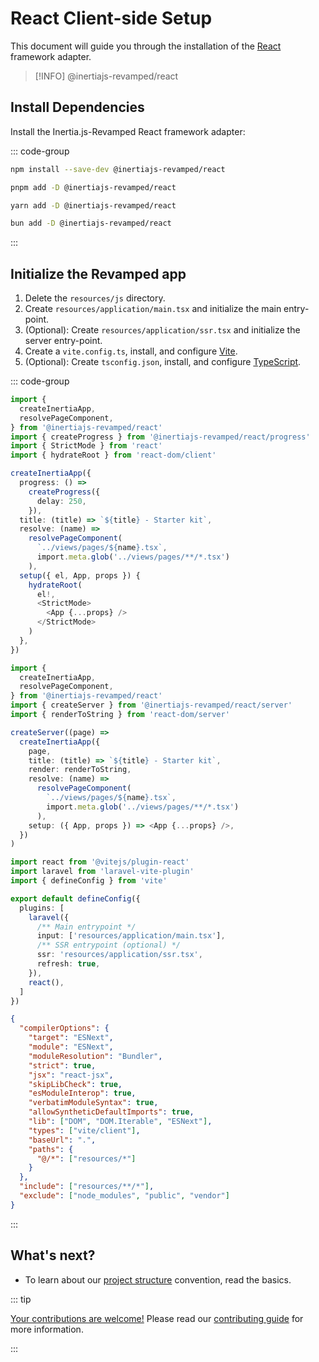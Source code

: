 # React Client-side Setup

This document will guide you through the installation of the [React](https://react.dev/) framework adapter.

> [!INFO] @inertiajs-revamped/react <Badge type="info" text="v0.0.2" />

## Install Dependencies

Install the Inertia.js-Revamped React framework adapter:

::: code-group

```sh [npm]
npm install --save-dev @inertiajs-revamped/react
```

```sh [pnpm]
pnpm add -D @inertiajs-revamped/react
```

```sh [yarn]
yarn add -D @inertiajs-revamped/react
```

```sh [bun]
bun add -D @inertiajs-revamped/react
```

:::

## Initialize the Revamped app

1. Delete the `resources/js` directory.
2. Create `resources/application/main.tsx` and initialize the main entry-point.
3. (Optional): Create `resources/application/ssr.tsx` and initialize the server entry-point.
4. Create a `vite.config.ts`, install, and configure [Vite](https://vitejs.dev/).
5. (Optional): Create `tsconfig.json`, install, and configure [TypeScript](https://www.typescriptlang.org/).

::: code-group

```ts [main.tsx]
import {
  createInertiaApp,
  resolvePageComponent,
} from '@inertiajs-revamped/react'
import { createProgress } from '@inertiajs-revamped/react/progress'
import { StrictMode } from 'react'
import { hydrateRoot } from 'react-dom/client'

createInertiaApp({
  progress: () =>
    createProgress({
      delay: 250,
    }),
  title: (title) => `${title} - Starter kit`,
  resolve: (name) =>
    resolvePageComponent(
      `../views/pages/${name}.tsx`,
      import.meta.glob('../views/pages/**/*.tsx')
    ),
  setup({ el, App, props }) {
    hydrateRoot(
      el!,
      <StrictMode>
        <App {...props} />
      </StrictMode>
    )
  },
})
```

```ts [ssr.tsx]
import {
  createInertiaApp,
  resolvePageComponent,
} from '@inertiajs-revamped/react'
import { createServer } from '@inertiajs-revamped/react/server'
import { renderToString } from 'react-dom/server'

createServer((page) =>
  createInertiaApp({
    page,
    title: (title) => `${title} - Starter kit`,
    render: renderToString,
    resolve: (name) =>
      resolvePageComponent(
        `../views/pages/${name}.tsx`,
        import.meta.glob('../views/pages/**/*.tsx')
      ),
    setup: ({ App, props }) => <App {...props} />,
  })
)
```

```ts [vite.config.ts]
import react from '@vitejs/plugin-react'
import laravel from 'laravel-vite-plugin'
import { defineConfig } from 'vite'

export default defineConfig({
  plugins: [
    laravel({
      /** Main entrypoint */
      input: ['resources/application/main.tsx'],
      /** SSR entrypoint (optional) */
      ssr: 'resources/application/ssr.tsx',
      refresh: true,
    }),
    react(),
  ]
})
```

```json [tsconfig.json]
{
  "compilerOptions": {
    "target": "ESNext",
    "module": "ESNext",
    "moduleResolution": "Bundler",
    "strict": true,
    "jsx": "react-jsx",
    "skipLibCheck": true,
    "esModuleInterop": true,
    "verbatimModuleSyntax": true,
    "allowSyntheticDefaultImports": true,
    "lib": ["DOM", "DOM.Iterable", "ESNext"],
    "types": ["vite/client"],
    "baseUrl": ".",
    "paths": {
      "@/*": ["resources/*"]
    }
  },
  "include": ["resources/**/*"],
  "exclude": ["node_modules", "public", "vendor"]
}
```

:::

## What's next?

* To learn about our [project structure](/guide/basics/project-structure) convention, read the basics.

::: tip

<ins>Your contributions are welcome!</ins> Please read our [contributing guide](https://github.com/inertiajs-revamped/inertia/blob/main/CONTRIBUTING.md) for more information.

:::
